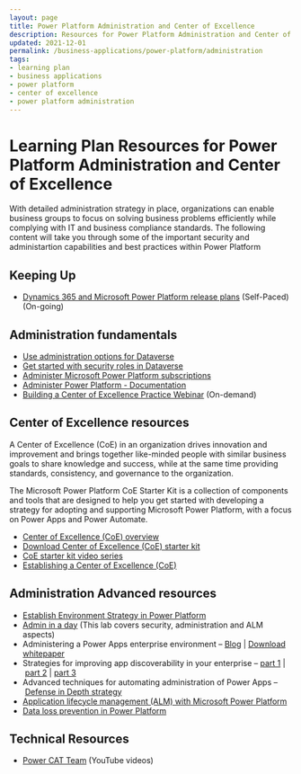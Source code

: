 ```yaml
---
layout: page
title: Power Platform Administration and Center of Excellence
description: Resources for Power Platform Administration and Center of Excellence
updated: 2021-12-01
permalink: /business-applications/power-platform/administration
tags:
- learning plan
- business applications
- power platform
- center of excellence
- power platform administration
---
```


# Learning Plan Resources for Power Platform Administration and Center of Excellence

With detailed administration strategy in place, organizations can enable business groups to focus on solving business problems efficiently while complying with IT and business compliance standards. The following content will take you through some of the important security and administartion capabilities and best practices within Power Platform 

## Keeping Up

* [Dynamics 365 and Microsoft Power Platform release plans](https://docs.microsoft.com/en-us/dynamics365/release-plans/) (Self-Paced) (On-going)

## Administration fundamentals

* [Use administration options for Dataverse](https://docs.microsoft.com/en-us/learn/modules/use-admin-options-cds/)
* [Get started with security roles in Dataverse](https://docs.microsoft.com/en-us/learn/modules/get-started-security-roles/)
* [Administer Microsoft Power Platform subscriptions](https://docs.microsoft.com/en-us/learn/modules/administrating-power-platform-subscriptions/)
* [Administer Power Platform - Documentation](https://docs.microsoft.com/en-us/power-platform/admin/admin-documentation)
* [Building a Center of Excellence Practice Webinar](https://learning.eventbuilder.com/event/33736?source=PowerPlatform) (On-demand)

## Center of Excellence resources

A Center of Excellence (CoE) in an organization drives innovation and improvement and brings together like-minded people with similar business goals to share knowledge and success, while at the same time providing standards, consistency, and governance to the organization.

The Microsoft Power Platform CoE Starter Kit is a collection of components and tools that are designed to help you get started with developing a strategy for adopting and supporting Microsoft Power Platform, with a focus on Power Apps and Power Automate.

* [Center of Excellence (CoE) overview](https://docs.microsoft.com/en-us/power-platform/guidance/coe/starter-kit)
* [Download Center of Excellence (CoE) starter kit](https://aka.ms/coestarterkit)
* [CoE starter kit video series](https://www.youtube.com/playlist?reload=9&list=PLi9EhCY4z99W5kzaPK1np6sv6AzMQDsXG)
* [Establishing a Center of Excellence (CoE)](https://aka.ms/MicrosoftIgnite2019/BRK2220)

## Administration Advanced resources

* [Establish Environment Strategy in Power Platform](https://powerapps.microsoft.com/en-us/blog/establishing-an-environment-strategy-for-microsoft-power-platform/)
* [Admin in a day](https://github.com/microsoft/powerapps-tools/tree/master/Administration/AdminInADay) (This lab covers security, administration and ALM aspects)
* Administering a Power Apps enterprise environment – [Blog](https://powerapps.microsoft.com/en-us/blog/powerapps-enterprise-deployment-whitepaper/) | [Download whitepaper](https://aka.ms/powerappsadminwhitepaper)
* Strategies for improving app discoverability in your enterprise – [part 1](https://powerapps.microsoft.com/en-us/blog/powerapps-discoverability-in-the-enterprise/) | [part 2](https://powerapps.microsoft.com/en-us/blog/powerapps-discoverability-in-the-enterprise-part-2/) | [part 3](https://powerapps.microsoft.com/en-us/blog/powerapps-discoverability-in-the-enterprise-part-3/)
* Advanced techniques for automating administration of Power Apps – [Defense in Depth strategy](https://flow.microsoft.com/en-us/blog/security-governance-strategy/)
* [Application lifecycle management (ALM) with Microsoft Power Platform](https://docs.microsoft.com/en-us/power-platform/alm/)
* [Data loss prevention in Power Platform](https://docs.microsoft.com/en-us/power-platform/admin/wp-data-loss-prevention)

## Technical Resources

* [Power CAT Team](https://www.youtube.com/playlist?list=PLi9EhCY4z99W2QOTgbwhFZEjpqc8YZDVH) (YouTube videos)
